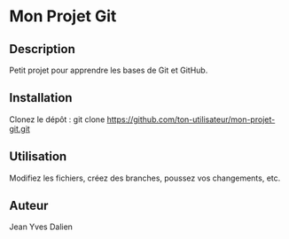 # Mon Projet Git

## Description
Petit projet pour apprendre les bases de Git et GitHub.

## Installation
Clonez le dépôt :
git clone https://github.com/ton-utilisateur/mon-projet-git.git


## Utilisation
Modifiez les fichiers, créez des branches, poussez vos changements, etc.

## Auteur
Jean Yves Dalien
